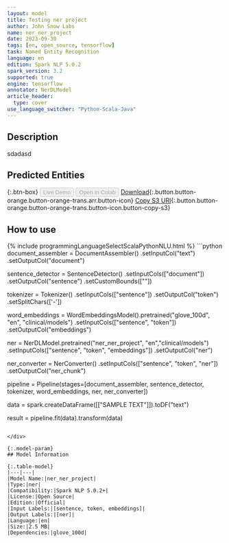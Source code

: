 ```yaml
---
layout: model
title: Testing ner project
author: John Snow Labs
name: ner_ner_project
date: 2023-09-30
tags: [en, open_source, tensorflow]
task: Named Entity Recognition
language: en
edition: Spark NLP 5.0.2
spark_version: 3.2
supported: true
engine: tensorflow
annotator: NerDLModel
article_header:
  type: cover
use_language_switcher: "Python-Scala-Java"
---
```


## Description

sdadasd

## Predicted Entities



{:.btn-box}
<button class="button button-orange" disabled>Live Demo</button>
<button class="button button-orange" disabled>Open in Colab</button>
[Download](https://s3.amazonaws.com/models-hub-auxdata/public/models/ner_ner_project_en_5.0.2_3.2_1696080901882.zip){:.button.button-orange.button-orange-trans.arr.button-icon}
[Copy S3 URI](s3://models-hub-auxdata/public/models/ner_ner_project_en_5.0.2_3.2_1696080901882.zip){:.button.button-orange.button-orange-trans.button-icon.button-copy-s3}

## How to use



<div class="tabs-box" markdown="1">
{% include programmingLanguageSelectScalaPythonNLU.html %}
```python
document_assembler = DocumentAssembler()
            .setInputCol("text")
            .setOutputCol("document")
            
sentence_detector = SentenceDetector()
                .setInputCols(["document"])
                .setOutputCol("sentence")
                .setCustomBounds([""])
            
tokenizer = Tokenizer() 
            .setInputCols(["sentence"]) 
            .setOutputCol("token")
            .setSplitChars(['-'])
            
word_embeddings = WordEmbeddingsModel().pretrained("glove_100d", "en", "clinical/models")
            .setInputCols(["sentence", "token"]) 
            .setOutputCol("embeddings")   
        
ner = NerDLModel.pretrained("ner_ner_project", "en","clinical/models") 
            .setInputCols(["sentence", "token", "embeddings"]) 
            .setOutputCol("ner")
        
ner_converter = NerConverter() 
            .setInputCols(["sentence", "token", "ner"]) 
            .setOutputCol("ner_chunk")
        
pipeline = Pipeline(stages=[document_assembler,
                            sentence_detector,
                            tokenizer,
                            word_embeddings,
                            ner,
                            ner_converter])
        
data = spark.createDataFrame([["SAMPLE TEXT"]]).toDF("text")
        
result = pipeline.fit(data).transform(data)
```

</div>

{:.model-param}
## Model Information

{:.table-model}
|---|---|
|Model Name:|ner_ner_project|
|Type:|ner|
|Compatibility:|Spark NLP 5.0.2+|
|License:|Open Source|
|Edition:|Official|
|Input Labels:|[sentence, token, embeddings]|
|Output Labels:|[ner]|
|Language:|en|
|Size:|2.5 MB|
|Dependencies:|glove_100d|